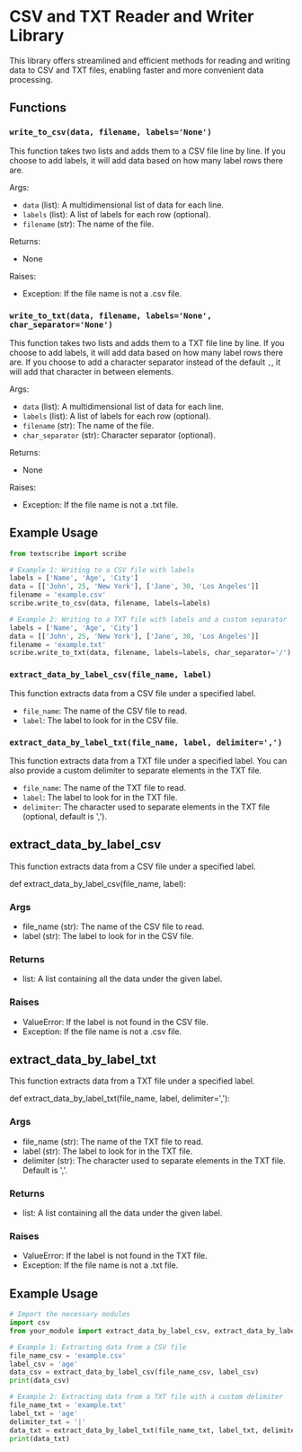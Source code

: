 # CSV and TXT Reader and Writer Library

This library offers streamlined and efficient methods for reading and writing data to CSV and TXT files, enabling faster and more convenient data processing.

## Functions

### `write_to_csv(data, filename, labels='None')`

This function takes two lists and adds them to a CSV file line by line. If you choose to add labels, it will add data based on how many label rows there are.

Args:
- `data` (list): A multidimensional list of data for each line.
- `labels` (list): A list of labels for each row (optional).
- `filename` (str): The name of the file.

Returns:
- None

Raises:
- Exception: If the file name is not a .csv file.

### `write_to_txt(data, filename, labels='None', char_separator='None')`

This function takes two lists and adds them to a TXT file line by line. If you choose to add labels, it will add data based on how many label rows there are. If you choose to add a character separator instead of the default `,`, it will add that character in between elements.

Args:
- `data` (list): A multidimensional list of data for each line.
- `labels` (list): A list of labels for each row (optional).
- `filename` (str): The name of the file.
- `char_separator` (str): Character separator (optional).

Returns:
- None

Raises:
- Exception: If the file name is not a .txt file.

## Example Usage

```python
from textscribe import scribe

# Example 1: Writing to a CSV file with labels
labels = ['Name', 'Age', 'City']
data = [['John', 25, 'New York'], ['Jane', 30, 'Los Angeles']]
filename = 'example.csv'
scribe.write_to_csv(data, filename, labels=labels)

# Example 2: Writing to a TXT file with labels and a custom separator
labels = ['Name', 'Age', 'City']
data = [['John', 25, 'New York'], ['Jane', 30, 'Los Angeles']]
filename = 'example.txt'
scribe.write_to_txt(data, filename, labels=labels, char_separator='/')
```
### `extract_data_by_label_csv(file_name, label)`

This function extracts data from a CSV file under a specified label.

- `file_name`: The name of the CSV file to read.
- `label`: The label to look for in the CSV file.

### `extract_data_by_label_txt(file_name, label, delimiter=',')`

This function extracts data from a TXT file under a specified label. You can also provide a custom delimiter to separate elements in the TXT file.

- `file_name`: The name of the TXT file to read.
- `label`: The label to look for in the TXT file.
- `delimiter`: The character used to separate elements in the TXT file (optional, default is ',').

## extract_data_by_label_csv

This function extracts data from a CSV file under a specified label.

def extract_data_by_label_csv(file_name, label):


### Args

- file_name (str): The name of the CSV file to read.
- label (str): The label to look for in the CSV file.

### Returns

- list: A list containing all the data under the given label.

### Raises

- ValueError: If the label is not found in the CSV file.
- Exception: If the file name is not a .csv file.

## extract_data_by_label_txt

This function extracts data from a TXT file under a specified label.

def extract_data_by_label_txt(file_name, label, delimiter=','):


### Args

- file_name (str): The name of the TXT file to read.
- label (str): The label to look for in the TXT file.
- delimiter (str): The character used to separate elements in the TXT file. Default is ','.

### Returns

- list: A list containing all the data under the given label.

### Raises

- ValueError: If the label is not found in the TXT file.
- Exception: If the file name is not a .txt file.

## Example Usage

```python
# Import the necessary modules
import csv
from your_module import extract_data_by_label_csv, extract_data_by_label_txt

# Example 1: Extracting data from a CSV file
file_name_csv = 'example.csv'
label_csv = 'age'
data_csv = extract_data_by_label_csv(file_name_csv, label_csv)
print(data_csv)

# Example 2: Extracting data from a TXT file with a custom delimiter
file_name_txt = 'example.txt'
label_txt = 'age'
delimiter_txt = '|'
data_txt = extract_data_by_label_txt(file_name_txt, label_txt, delimiter_txt)
print(data_txt)
```